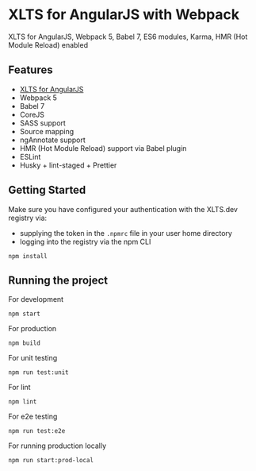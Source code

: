 # XLTS for AngularJS with Webpack

XLTS for AngularJS, Webpack 5, Babel 7, ES6 modules, Karma, HMR (Hot Module Reload) enabled

## Features

- [XLTS for AngularJS](https://xlts.dev/angularjs)
- Webpack 5
- Babel 7
- CoreJS
- SASS support
- Source mapping
- ngAnnotate support
- HMR (Hot Module Reload) support via Babel plugin
- ESLint
- Husky + lint-staged + Prettier

## Getting Started

Make sure you have configured your authentication with the XLTS.dev registry via:

- supplying the token in the `.npmrc` file in your user home directory
- logging into the registry via the npm CLI

```
npm install
```

## Running the project

For development

```
npm start
```

For production

```
npm build
```

For unit testing

```
npm run test:unit
```

For lint

```
npm lint
```

For e2e testing

```
npm run test:e2e
```

For running production locally

```
npm run start:prod-local
```
